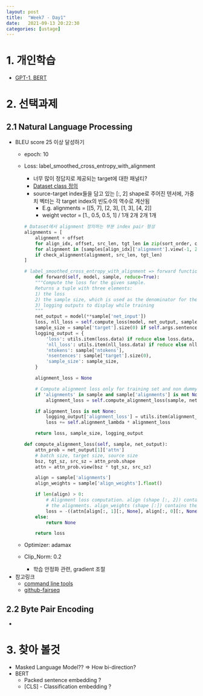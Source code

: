 ```yaml
---
layout: post
title:  "Week7 - Day1"
date:   2021-09-13 20:22:30
categories: [ustage]
---
```


# 1. 개인학습
* [GPT-1, BERT]()

# 2. 선택과제
## 2.1 Natural Language Processing
* BLEU score 25 이상 달성하기
    * epoch: 10
    * Loss: label_smoothed_cross_entropy_with_alignment
        * 너무 많이 정답지로 제공되는 target에 대한 패널티?
        * [Dataset class 정의](https://github.com/lancopku/AdaNorm/blob/master/machine%20translation/fairseq/data/language_pair_dataset.py)
        * source-target index들을 담고 있는 [:, 2] shape로 주어진 텐서에, 가중치 벡터는 각 target index의 빈도수의 역수로 계산됨
            * E.g. alignments = [[5, 7], [2, 3], [1, 3], [4, 2]]
            * weight vector = [1., 0.5, 0.5, 1] / 1개 2개 2개 1개

        ```python
        # Dataset에서 alignment 정의하는 부분 index pair 형성
        alignments = [
            alignment + offset
            for align_idx, offset, src_len, tgt_len in zip(sort_order, offsets, src_lengths, tgt_lengths)
            for alignment in [samples[align_idx]['alignment'].view(-1, 2)]
            if check_alignment(alignment, src_len, tgt_len)
        ]

        # label_smoothed_cross_entropy_with_alignment => forward function
            def forward(self, model, sample, reduce=True):
            """Compute the loss for the given sample.
            Returns a tuple with three elements:
            1) the loss
            2) the sample size, which is used as the denominator for the gradient
            3) logging outputs to display while training
            """
            net_output = model(**sample['net_input'])
            loss, nll_loss = self.compute_loss(model, net_output, sample, reduce=reduce)
            sample_size = sample['target'].size(0) if self.args.sentence_avg else sample['ntokens']
            logging_output = {
                'loss': utils.item(loss.data) if reduce else loss.data,
                'nll_loss': utils.item(nll_loss.data) if reduce else nll_loss.data,
                'ntokens': sample['ntokens'],
                'nsentences': sample['target'].size(0),
                'sample_size': sample_size,
            }

            alignment_loss = None

            # Compute alignment loss only for training set and non dummy batches.
            if 'alignments' in sample and sample['alignments'] is not None:
                alignment_loss = self.compute_alignment_loss(sample, net_output)

            if alignment_loss is not None:
                logging_output['alignment_loss'] = utils.item(alignment_loss.data)
                loss += self.alignment_lambda * alignment_loss

            return loss, sample_size, logging_output

        def compute_alignment_loss(self, sample, net_output):
            attn_prob = net_output[1]['attn']
            # batch size, target size, source size
            bsz, tgt_sz, src_sz = attn_prob.shape
            attn = attn_prob.view(bsz * tgt_sz, src_sz)

            align = sample['alignments']
            align_weights = sample['align_weights'].float()

            if len(align) > 0:
                # Alignment loss computation. align (shape [:, 2]) contains the src-tgt index pairs corresponding to
                # the alignments. align_weights (shape [:]) contains the 1 / frequency of a tgt index for normalizing.
                loss = -((attn[align[:, 1][:, None], align[:, 0][:, None]]).log() * align_weights[:, None]).sum()
            else:
                return None

            return loss
        ```
    * Optimizer: adamax
    * Clip_Norm: 0.2
        * 학습 안정화 관련, gradient 조절
* 참고링크
    * [command line tools](https://fairseq.readthedocs.io/en/latest/command_line_tools.html)
    * [github-fairseq](https://github.com/pytorch/fairseq)    

## 2.2 Byte Pair Encoding
* 


# 3. 찾아 볼것
* Masked Language Model?? => How bi-direction?
* BERT 
    * Packed sentence embedding ?
    * [CLS] - Classification embedding ?